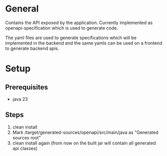 # General

Contains the API exposed by the application.
Currently implemented as openapi-specification which is used to generate code.

The yaml files are used to generate specifications which will be implemented in the backend
and the same yamls can be used on a frontend to generate backend apis.

# Setup

## Prerequisites
* java 23

## Steps
1. clean install
2. Mark /target/generated-sources/openapi/src/main/java as "Generated sources root"
3. clean install again (from now on the built jar will contain all generated api classes)
